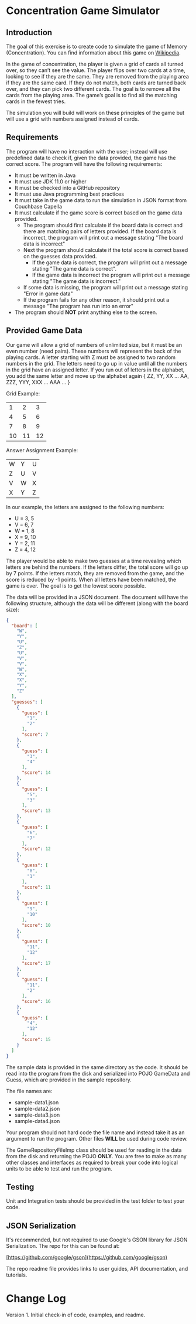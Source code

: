 # Concentration Game Simulator

## Introduction

The goal of this exercise is to create code to simulate the game of Memory (Concentration). You can find information
about this game on [Wikipedia](https://en.wikipedia.org/wiki/Concentration_(card_game)).

In the game of concentration, the player is given a grid of cards all turned over, so they can’t see the value. The
player flips over two cards at a time, looking to see if they are the same. They are removed from the playing area if
they are the same card. If they do not match, both cards are turned back over, and they can pick two different cards.
The goal is to remove all the cards from the playing area. The game’s goal is to find all the matching cards in the
fewest tries.

The simulation you will build will work on these principles of the game but will use a grid with numbers assigned
instead of cards.

## Requirements

The program will have no interaction with the user; instead will use predefined data to check if, given the data
provided, the game has the correct score. The program will have the following requirements:

- It must be written in Java
- It must use JDK 11.0 or higher
- It must be checked into a GitHub repository
- It must use Java programming best practices
- It must take in the game data to run the simulation in JSON format from Couchbase Capella
- It must calculate if the game score is correct based on the game data provided.
    - The program should first calculate if the board data is correct and there are matching pairs of letters provided.
      If the board data is incorrect, the program will print out a message stating "The board data is incorrect"
    - Next the program should calculate if the total score is correct based on the guesses data provided.
        - If the game data is correct, the program will print out a message stating "The game data is correct".
        - If the game data is incorrect the program will print out a message stating "The game data is incorrect."
    - If some data is missing, the program will print out a message stating "Error in game data"
    - If the program fails for any other reason, it should print out a message "The program has run into an error"
- The program should **NOT** print anything else to the screen. 

## Provided Game Data

Our game will allow a grid of numbers of unlimited size, but it must be an even number (need pairs). These numbers will
represent the back of the playing cards. A letter starting with Z must be assigned to two random numbers in the grid.
The letters need to go up in value until all the numbers in the grid have an assigned letter. If you run out of letters
in the alphabet, you add the same letter and move up the alphabet again { ZZ, YY, XX … AA, ZZZ, YYY, XXX … AAA … }

Grid Example:

|     |     |     |
|---|---|---|
| 1   | 2   | 3   |
| 4   | 5   | 6   |
| 7   | 8   | 9   |
| 10  | 11  | 12  |

Answer Assignment Example:

|     |     |     |
|-----|-----|-----|
| W   | Y   | U   |
| Z   | U   | V   |
| V   | W   | X   |
| X   | Y   | Z   |

In our example, the letters are assigned to the following numbers:

- U = 3, 5
- V = 6, 7
- W = 1, 8
- X = 9, 10
- Y = 2, 11
- Z = 4, 12

The player would be able to make two guesses at a time revealing which letters are behind the numbers. If the letters
differ, the total score will go up by 7 points. If the letters match, they are removed from the game, and the score is reduced by -1 points. When all letters have been matched, the game is over. The goal is to get the lowest score possible.

The data will be provided in a JSON document. The document will have the following structure, although the data will be different (along with the board size):

```json
{
  "board": [
    "W",
    "Y",
    "U",
    "Z",
    "U",
    "V",
    "V",
    "W",
    "X",
    "X",
    "Y",
    "Z"
  ],
  "guesses": [
    {
      "guess": [
        "1",
        "2"
      ],
      "score": 7
    },
    {
      "guess": [
        "3",
        "4"
      ],
      "score": 14
    },
    {
      "guess": [
        "5",
        "3"
      ],
      "score": 13
    },
    {
      "guess": [
        "6",
        "7"
      ],
      "score": 12
    },
    {
      "guess": [
        "8",
        "1"
      ],
      "score": 11
    },
    {
      "guess": [
        "9",
        "10"
      ],
      "score": 10
    },
    {
      "guess": [
        "11",
        "12"
      ],
      "score": 17
    },
    {
      "guess": [
        "11",
        "2"
      ],
      "score": 16
    },
    {
      "guess": [
        "4",
        "12"
      ],
      "score": 15
    }
  ]
}
```

The sample data is provided in the same directory as the code.  It should be read into the program from the disk and serialized into POJO GameData and Guess, which are provided in the sample repository. 

The file names are:
 - sample-data1.json
 - sample-data2.json
 - sample-data3.json
- sample-data4.json

Your program should not hard code the file name and instead take it as an argument to run the program.  Other files **WILL** be used during code review.

The GameRepositoryFileImp class should be used for reading in the data from the disk and returning the POJO **ONLY**.  You are free to make as many other classes and interfaces as required to break your code into logical units to be able to test and run the program.  

## Testing
Unit and Integration tests should be provided in the test folder to test your code.


## JSON Serialization


It's recommended, but not required to use Google's GSON library for JSON Serialization.  The repo for this can be found at:

[https://github.com/google/gson](https://github.com/google/gson)

The repo readme file provides links to user guides, API documentation, and tutorials.


Change Log
==========
Version 1.  Initial check-in of code, examples, and readme.